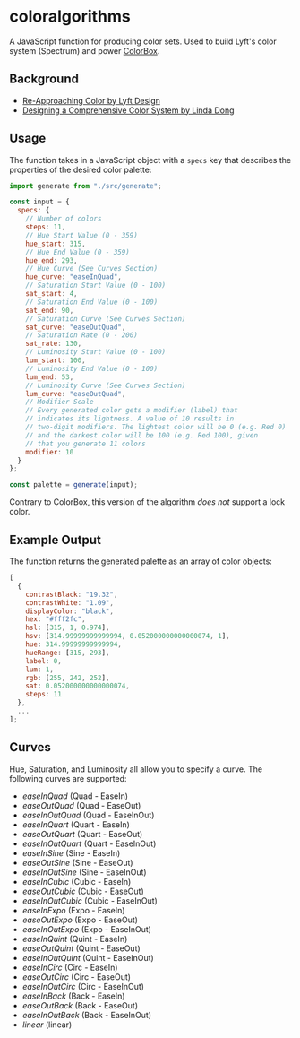 # coloralgorithms

A JavaScript function for producing color sets. Used to build Lyft's color system (Spectrum) and power [ColorBox](https://www.colorbox.io/).

## Background

- [Re-Approaching Color by Lyft Design](https://design.lyft.com/re-approaching-color-9e604ba22c88)
- [Designing a Comprehensive Color System by Linda Dong](https://www.rethinkhq.com/videos/designing-a-comprehensive-color-system-for-lyft)

## Usage

The function takes in a JavaScript object with a `specs` key that describes the properties of the desired color palette:

```javascript
import generate from "./src/generate";

const input = {
  specs: {
    // Number of colors
    steps: 11,
    // Hue Start Value (0 - 359)
    hue_start: 315,
    // Hue End Value (0 - 359)
    hue_end: 293,
    // Hue Curve (See Curves Section)
    hue_curve: "easeInQuad",
    // Saturation Start Value (0 - 100)
    sat_start: 4,
    // Saturation End Value (0 - 100)
    sat_end: 90,
    // Saturation Curve (See Curves Section)
    sat_curve: "easeOutQuad",
    // Saturation Rate (0 - 200)
    sat_rate: 130,
    // Luminosity Start Value (0 - 100)
    lum_start: 100,
    // Luminosity End Value (0 - 100)
    lum_end: 53,
    // Luminosity Curve (See Curves Section)
    lum_curve: "easeOutQuad",
    // Modifier Scale
    // Every generated color gets a modifier (label) that
    // indicates its lightness. A value of 10 results in
    // two-digit modifiers. The lightest color will be 0 (e.g. Red 0)
    // and the darkest color will be 100 (e.g. Red 100), given
    // that you generate 11 colors
    modifier: 10
  }
};

const palette = generate(input);
```

Contrary to ColorBox, this version of the algorithm _does not_ support a lock color.

## Example Output

The function returns the generated palette as an array of color objects:

```javascript
[
  {
    contrastBlack: "19.32",
    contrastWhite: "1.09",
    displayColor: "black",
    hex: "#fff2fc",
    hsl: [315, 1, 0.974],
    hsv: [314.99999999999994, 0.052000000000000074, 1],
    hue: 314.99999999999994,
    hueRange: [315, 293],
    label: 0,
    lum: 1,
    rgb: [255, 242, 252],
    sat: 0.052000000000000074,
    steps: 11
  },
  ...
];
```

## Curves

Hue, Saturation, and Luminosity all allow you to specify a curve. The following curves are supported:

- _easeInQuad_ (Quad - EaseIn)
- _easeOutQuad_ (Quad - EaseOut)
- _easeInOutQuad_ (Quad - EaseInOut)
- _easeInQuart_ (Quart - EaseIn)
- _easeOutQuart_ (Quart - EaseOut)
- _easeInOutQuart_ (Quart - EaseInOut)
- _easeInSine_ (Sine - EaseIn)
- _easeOutSine_ (Sine - EaseOut)
- _easeInOutSine_ (Sine - EaseInOut)
- _easeInCubic_ (Cubic - EaseIn)
- _easeOutCubic_ (Cubic - EaseOut)
- _easeInOutCubic_ (Cubic - EaseInOut)
- _easeInExpo_ (Expo - EaseIn)
- _easeOutExpo_ (Expo - EaseOut)
- _easeInOutExpo_ (Expo - EaseInOut)
- _easeInQuint_ (Quint - EaseIn)
- _easeOutQuint_ (Quint - EaseOut)
- _easeInOutQuint_ (Quint - EaseInOut)
- _easeInCirc_ (Circ - EaseIn)
- _easeOutCirc_ (Circ - EaseOut)
- _easeInOutCirc_ (Circ - EaseInOut)
- _easeInBack_ (Back - EaseIn)
- _easeOutBack_ (Back - EaseOut)
- _easeInOutBack_ (Back - EaseInOut)
- _linear_ (linear)
